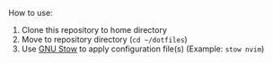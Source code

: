 How to use:
1. Clone this repository to home directory
2. Move to repository directory (`cd ~/dotfiles`)
3. Use [GNU Stow](https://www.gnu.org/software/stow/) to apply configuration file(s) (Example: `stow nvim`)

